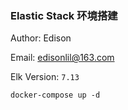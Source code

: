 ### Elastic Stack 环境搭建

Author: Edison

Email: edisonlil@163.com

Elk Version: `7.13`

```shell script
docker-compose up -d
```

